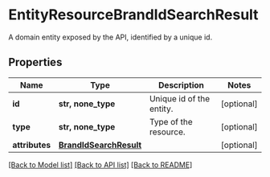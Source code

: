 # EntityResourceBrandIdSearchResult

A domain entity exposed by the API, identified by a unique id.

## Properties
Name | Type | Description | Notes
------------ | ------------- | ------------- | -------------
**id** | **str, none_type** | Unique id of the entity. | [optional] 
**type** | **str, none_type** | Type of the resource. | [optional] 
**attributes** | [**BrandIdSearchResult**](BrandIdSearchResult.md) |  | [optional] 

[[Back to Model list]](../README.md#documentation-for-models) [[Back to API list]](../README.md#documentation-for-api-endpoints) [[Back to README]](../README.md)


